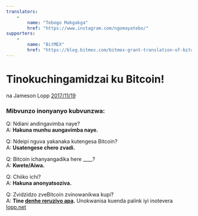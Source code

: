 ```yaml
---
translators: 
    - 
        name: "Tebogo Makgakga"
        href: "https://www.instagram.com/ngomayatebo/"
supporters: 
    - 
        name: "BitMEX"
        href: "https://blog.bitmex.com/bitmex-grant-translation-of-bitcoin-content-into-african-languages/"
---
```

# Tinokuchingamidzai ku Bitcoin!

na Jameson Lopp [2017/11/19](https://twitter.com/lopp/status/932350908461133825)

<LanguageDropdown/>

### Mibvunzo inonyanyo kubvunzwa:

Q: Ndiani andingavimba naye?  
A: **Hakuna munhu aungavimba naye.**

Q: Ndeipi nguva yakanaka kutengesa Bitcoin?  
A: **Usatengese chero zvadi.**

Q: Bitcoin ichanyangadika here ____?  
A: **Kwete/Aiwa.**

Q: Chiiko ichi?  
A: **Hakuna anonyatsoziva.**


Q: Zvidzidzo zveBitcoin zvinowanikwa kupi?  
A: **Tine [denhe reruzivo apa](/int/en/translations/).** Unokwanisa kuenda palink iyi inotevera [lopp.net](https://www.lopp.net/bitcoin-information.html)
